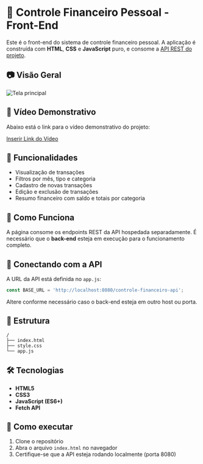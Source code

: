 
# 💸 Controle Financeiro Pessoal - Front-End

Este é o front-end do sistema de controle financeiro pessoal. A aplicação é construída com **HTML**, **CSS** e **JavaScript** puro, e consome a [API REST do projeto](https://github.com/deividbrito/projetoDSW2---Back.git).

## 📷 Visão Geral

![Tela principal](screenshot.png)


## 🎥 Vídeo Demonstrativo

Abaixo está o link para o vídeo demonstrativo do projeto:

[Inserir Link do Vídeo](INSERIR)

## 🎯 Funcionalidades

- Visualização de transações
- Filtros por mês, tipo e categoria
- Cadastro de novas transações
- Edição e exclusão de transações
- Resumo financeiro com saldo e totais por categoria

## 🧠 Como Funciona

A página consome os endpoints REST da API hospedada separadamente. É necessário que o **back-end** esteja em execução para o funcionamento completo.

## 🔗 Conectando com a API

A URL da API está definida no `app.js`:

```js
const BASE_URL = 'http://localhost:8080/controle-financeiro-api';
```

Altere conforme necessário caso o back-end esteja em outro host ou porta.

## 📁 Estrutura

```
/
├── index.html
├── style.css
└── app.js
```

## 🛠 Tecnologias

- **HTML5**
- **CSS3**
- **JavaScript (ES6+)**
- **Fetch API**

## 🚀 Como executar

1. Clone o repositório
2. Abra o arquivo `index.html` no navegador
3. Certifique-se que a API esteja rodando localmente (porta 8080)
